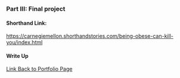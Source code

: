 ### Part III: Final project

#### Shorthand Link: <br/>
https://carnegiemellon.shorthandstories.com/being-obese-can-kill-you/index.html

#### Write Up

[Link Back to Portfolio Page](https://shubham-prabhu.github.io/portfolio/)

